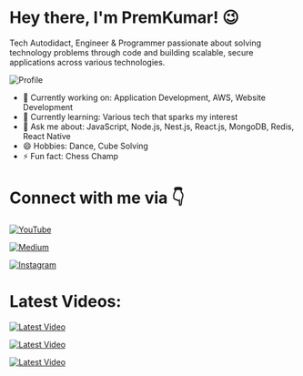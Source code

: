 # Hey there, I'm PremKumar! 😉

Tech Autodidact, Engineer & Programmer passionate about solving technology problems through code and building scalable, secure applications across various technologies.

![Profile](https://komarev.com/ghpvc/?username=PremRockz&color=blueviolet)

- 🔭 Currently working on: Application Development, AWS, Website Development
- 🌱 Currently learning: Various tech that sparks my interest
- 💬 Ask me about: JavaScript, Node.js, Nest.js, React.js, MongoDB, Redis, React Native
- 😄 Hobbies: Dance, Cube Solving
- ⚡ Fun fact: Chess Champ

# Connect with me via 👇
[![YouTube](https://img.shields.io/badge/YouTube-🎥%20UnboX_Now-red?style=for-the-badge&logo=youtube&logoColor=white)](https://youtube.com/@UnboX_Now?si=KfrPDANtatH87Cg3) 

[![Medium](https://img.shields.io/badge/Medium-Read-blue?style=for-the-badge&logo=medium)](https://medium.com/@prem__kumar)

[![Instagram](https://img.shields.io/badge/Instagram-Follow-pink?style=for-the-badge&logo=instagram)](https://www.instagram.com/unbox_the_insights/)

# Latest Videos:
[![Latest Video](https://img.shields.io/badge/Latest%20Video-Video%2018%20Title-red?style=for-the-badge&logo=youtube&logoColor=white)](https://youtu.be/cUWGLik3nYQ)

[![Latest Video](https://img.shields.io/badge/Latest%20Video-Video%2018%20Title-red?style=for-the-badge&logo=youtube&logoColor=white)](https://youtu.be/rYMLwT94GCc)

[![Latest Video](https://img.shields.io/badge/Latest%20Video-Video%2018%20Title-red?style=for-the-badge&logo=youtube&logoColor=white)](https://youtu.be/-90OHI_Gd80)






